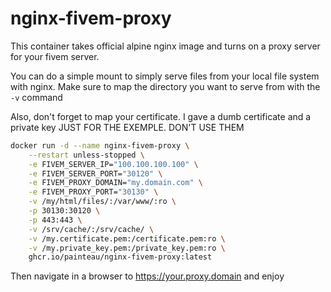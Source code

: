 # nginx-fivem-proxy

This container takes official alpine nginx image and turns on a proxy server for your fivem server.

You can do a simple mount to simply serve files from your local
file system with nginx.  Make sure to map the directory you want to serve from with the
`-v` command

Also, don't forget to map your certificate. I gave a dumb certificate and a private key JUST FOR THE EXEMPLE. DON'T USE THEM

```bash
docker run -d --name nginx-fivem-proxy \
	--restart unless-stopped \
	-e FIVEM_SERVER_IP="100.100.100.100" \
	-e FIVEM_SERVER_PORT="30120" \
	-e FIVEM_PROXY_DOMAIN="my.domain.com" \
	-e FIVEM_PROXY_PORT="30130" \
	-v /my/html/files/:/var/www/:ro \
	-p 30130:30120 \
	-p 443:443 \
	-v /srv/cache/:/srv/cache/ \
	-v /my.certificate.pem:/certificate.pem:ro \
	-v /my.private_key.pem:/private_key.pem:ro \
	ghcr.io/painteau/nginx-fivem-proxy:latest
```

Then navigate in a browser to https://your.proxy.domain and enjoy
